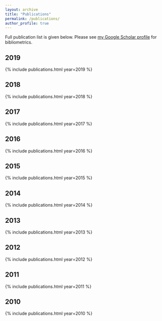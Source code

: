 ```yaml
---
layout: archive
title: "Publications"
permalink: /publications/
author_profile: true
---
```


Full publication list is given below. Please see <a href="{{ site.author.googlescholar }}">my Google Scholar profile</a> for bibliometrics.
## 2019

{% include publications.html year=2019 %}

## 2018

{% include publications.html year=2018 %}

## 2017

{% include publications.html year=2017 %}

## 2016

{% include publications.html year=2016 %}

## 2015

{% include publications.html year=2015 %}

## 2014

{% include publications.html year=2014 %}

## 2013

{% include publications.html year=2013 %}

## 2012

{% include publications.html year=2012 %}

## 2011

{% include publications.html year=2011 %}

## 2010

{% include publications.html year=2010 %}
